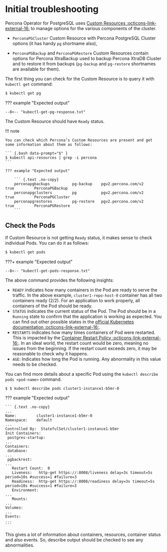 # Initial troubleshooting

Percona Operator for PostgreSQL uses [Custom Resources :octicons-link-external-16:](https://kubernetes.io/docs/concepts/extend-kubernetes/api-extension/custom-resources/) to manage options for the various components of the cluster.

* `PerconaPGCluster` Custom Resource with Percona PostgreSQL Cluster options (it has handy `pg` shortname also),

* `PerconaPGBackup` and `PerconaPGRestore` Custom Resources contain options for Percona XtraBackup used to backup Percona XtraDB Cluster and to restore it from backups (`pg-backup` and `pg-restore` shortnames are available for them).


The first thing you can check for the Custom Resource is to query it with `kubectl get` command:


``` {.bash data-prompt="$" }
$ kubectl get pg
```

??? example "Expected output"

    --8<-- "kubectl-get-pg-response.txt"

The Custom Resource should have `Ready` status.

!!! note

    You can check which Percona’s Custom Resources are present and get some information about them as follows:

    ``` {.bash data-prompt="$" }
    $ kubectl api-resources | grep -i percona
    ```

    ??? example "Expected output"

        ``` {.text .no-copy}
        perconapgbackups          pg-backup    pgv2.percona.com/v2            true         PerconaPGBackup
        perconapgclusters         pg           pgv2.percona.com/v2            true         PerconaPGCluster
        perconapgrestores         pg-restore   pgv2.percona.com/v2            true         PerconaPGRestore
        ```

## Check the Pods

If Custom Resource is not getting `Ready` status, it makes sense to check
individual Pods. You can do it as follows:

``` {.bash data-prompt="$" }
$ kubectl get pods
```

???+ example "Expected output"

    --8<-- "kubectl-get-pods-response.txt"

The above command provides the following insights:

* `READY` indicates how many containers in the Pod are ready to serve the
    traffic. In the above example, `cluster1-repo-host-0` container has all two
    containers ready (2/2). For an application to work properly, all containers
    of the Pod should be ready.
* `STATUS` indicates the current status of the Pod. The Pod should be in a
    `Running` state to confirm that the application is working as expected. You
    can find out other possible states in the [official Kubernetes documentation :octicons-link-external-16:](https://kubernetes.io/docs/concepts/workloads/pods/pod-lifecycle/#pod-phase).
* `RESTARTS` indicates how many times containers of Pod were restarted. This is
    impacted by the [Container Restart Policy :octicons-link-external-16:](https://kubernetes.io/docs/concepts/workloads/pods/pod-lifecycle/#restart-policy).
    In an ideal world, the restart count would be zero, meaning no issues from
    the beginning. If the restart count exceeds zero, it may be reasonable to
    check why it happens.
* `AGE`: Indicates how long the Pod is running. Any abnormality in this value
    needs to be checked.

You can find more details about a specific Pod using the
`kubectl describe pods <pod-name>` command.

``` {.bash data-prompt="$" }
$ $ kubectl describe pods cluster1-instance1-b5mr-0
```

??? example "Expected output"

    ``` {.text .no-copy}
    ...
    Name:         cluster1-instance1-b5mr-0
    Namespace:    default
    ...
    Controlled By:  StatefulSet/cluster1-instance1-b5mr
    Init Containers:
     postgres-startup:
    ...
    Containers:
     database:
    ...
     pgbackrest:
    ...
       Restart Count:  0
       Liveness:   http-get https://:8008/liveness delay=3s timeout=5s period=10s #success=1 #failure=3
       Readiness:  http-get https://:8008/readiness delay=3s timeout=5s period=10s #success=1 #failure=3
       Environment:
    ...
       Mounts:
    ...
    Volumes:
    ...
    Events:
    ...
    ```

This gives a lot of information about containers, resources, container status
and also events. So, describe output should be checked to see any abnormalities.

